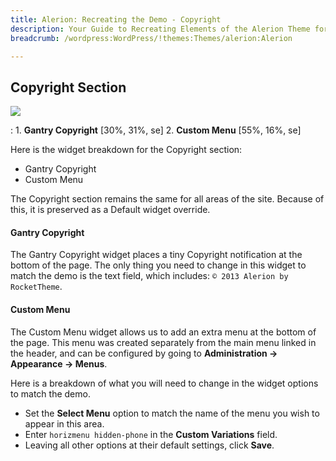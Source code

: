 ```yaml
---
title: Alerion: Recreating the Demo - Copyright
description: Your Guide to Recreating Elements of the Alerion Theme for WordPress
breadcrumb: /wordpress:WordPress/!themes:Themes/alerion:Alerion

---
```


Copyright Section
-----
![][copyright]

:   1. **Gantry Copyright** [30%, 31%, se]
	2. **Custom Menu** [55%, 16%, se]

Here is the widget breakdown for the Copyright section:

* Gantry Copyright
* Custom Menu

The Copyright section remains the same for all areas of the site. Because of this, it is preserved as a Default widget override.

#### Gantry Copyright

The Gantry Copyright widget places a tiny Copyright notification at the bottom of the page. The only thing you need to change in this widget to match the demo is the text field, which includes: `© 2013 Alerion by RocketTheme`. 

#### Custom Menu

The Custom Menu widget allows us to add an extra menu at the bottom of the page. This menu was created separately from the main menu linked in the header, and can be configured by going to **Administration -> Appearance -> Menus**.

Here is a breakdown of what you will need to change in the widget options to match the demo.

* Set the **Select Menu** option to match the name of the menu you wish to appear in this area.
* Enter `horizmenu hidden-phone` in the **Custom Variations** field.
* Leaving all other options at their default settings, click **Save**.

[copyright]: assets/demo_11.jpeg